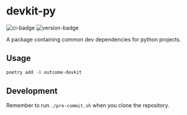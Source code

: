 # devkit-py
![ci-badge](https://github.com/outcome-co/devkit-py/workflows/Release/badge.svg?branch=v3.5.6) ![version-badge](https://img.shields.io/badge/version-3.5.6-brightgreen)

A package containing common dev dependencies for python projects.

## Usage

```sh
poetry add -D outcome-devkit
```

## Development

Remember to run `./pre-commit.sh` when you clone the repository.
